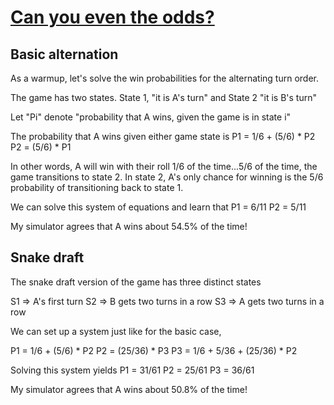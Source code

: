 # [Can you even the odds?](https://thefiddler.substack.com/p/can-you-even-the-odds)

## Basic alternation
As a warmup, let's solve the win probabilities for the alternating turn order.

The game has two states. State 1, "it is A's turn" and State 2 "it is B's turn"

Let "Pi" denote "probability that A wins, given the game is in state i"

The probability that A wins given either game state is
P1 = 1/6 + (5/6) * P2
P2 = (5/6) * P1

In other words, A will win with their roll 1/6 of the time...5/6 of the time, the game transitions to state 2.  In state 2, A's only chance for winning is the 5/6 probability of transitioning back to state 1.

We can solve this system of equations and learn that
P1 = 6/11
P2 = 5/11

My simulator agrees that A wins about 54.5% of the time! 

## Snake draft
The snake draft version of the game has three distinct states

S1 => A's first turn
S2 => B gets two turns in a row
S3 => A gets two turns in a row

We can set up a system just like for the basic case,

P1 = 1/6 + (5/6) * P2
P2 = (25/36) * P3
P3 = 1/6 + 5/36 + (25/36) * P2

Solving this system yields
P1 = 31/61
P2 = 25/61
P3 = 36/61

My simulator agrees that A wins about 50.8% of the time! 